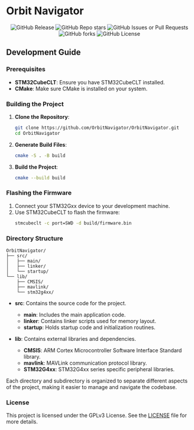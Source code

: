 # Orbit Navigator

<p align="center">
    <img src="https://img.shields.io/github/v/release/OrbitNavigator/OrbitNavigator" alt="GitHub Release">
    <img src="https://img.shields.io/github/stars/OrbitNavigator/OrbitNavigator?style=flat" alt="GitHub Repo stars">
    <img alt="GitHub Issues or Pull Requests" src="https://img.shields.io/github/issues/OrbitNavigator/OrbitNavigator">
    <img alt="GitHub forks" src="https://img.shields.io/github/forks/OrbitNavigator/OrbitNavigator?style=flat">
    <img src="https://img.shields.io/github/license/OrbitNavigator/OrbitNavigator" alt="GitHub License">
</p>

## Development Guide

### Prerequisites

- **STM32CubeCLT**: Ensure you have STM32CubeCLT installed.
- **CMake**: Make sure CMake is installed on your system.

### Building the Project

1. **Clone the Repository**:

   ```sh
   git clone https://github.com/OrbitNavigator/OrbitNavigator.git
   cd OrbitNavigator
   ```

2. **Generate Build Files**:

   ```sh
   cmake -S . -B build
   ```

3. **Build the Project**:
   ```sh
   cmake --build build
   ```

### Flashing the Firmware

1. Connect your STM32Gxx device to your development machine.
2. Use STM32CubeCLT to flash the firmware:
   ```sh
   stmcubeclt -c port=SWD -d build/firmware.bin
   ```

### Directory Structure

```plaintext
OrbitNavigator/
├── src/
│   ├── main/
│   ├── linker/
│   └── startup/
└── lib/
    ├── CMSIS/
    ├── mavlink/
    └── stm32g4xx/
```

- **src**: Contains the source code for the project.

  - **main**: Includes the main application code.
  - **linker**: Contains linker scripts used for memory layout.
  - **startup**: Holds startup code and initialization routines.

- **lib**: Contains external libraries and dependencies.
  - **CMSIS**: ARM Cortex Microcontroller Software Interface Standard library.
  - **mavlink**: MAVLink communication protocol library.
  - **STM32G4xx**: STM32G4xx series specific peripheral libraries.

Each directory and subdirectory is organized to separate different aspects of the project, making it easier to manage and navigate the codebase.

### License

This project is licensed under the GPLv3 License. See the [LICENSE](LICENSE) file for more details.
